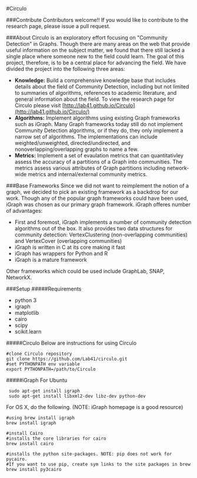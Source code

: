 #Circulo


###Contribute
Contributors welcome!! If you would like to contribute to the research page, please issue a pull request.

###About
Circulo is an exploratory effort focusing on "Community Detection" in Graphs. Though there are many areas on the web that provide useful information on the subject matter, we found that there still lacked a single place where someone new to the field could learn.  The goal of this project, therefore, is to be a central place for advancing the field. We have divided the project into the following three areas:

- <b>Knowledge:</b>  Build a comprehensive knowledge base that includes details about the field of Community Detection, including but not limited to summaries of algorithms, references to academic literature, and general information about the field. To view the research page for Circulo please visit [http://lab41.github.io/Circulo](http://lab41.github.io/Circulo/)
- <b>Algorithms:</b> Implement algorithms using existing Graph frameworks such as iGraph. Many Graph frameworks today still do not implement Community Detection algorithms, or if they do, they only implement a narrow set of algorithms. The implementations can include weighted/unweighted, directed/undirected, and nonoverlapping/overlapping graphs to name a few.
- <b>Metrics:</b> Implement a set of evaulation metrics that can quantitativley assess the accuracy of a partitions of a Graph into communities. The metrics assess various attributes of Graph partitions including network-wide metrics and internal/external community metrics.


###Base Frameworks
Since we did not want to reimplement the notion of a graph, we decided to pick an existing framework as a backdrop for our work.  Though any of the popular graph frameworks could have been used, iGraph was chosen as our primary graph framework. iGraph offeres number of advantages:

- First and foremost, iGraph implements a number of community detection algorithms out of the box. It also provides two data structures for community detection: VertexClustering (non-overlapping communities) and VertexCover (overlapping communities)
- iGraph is written in C at its core making it fast
- iGraph has wrappers for Python and R
- iGraph is a mature framework

Other frameworks which could be used include GraphLab, SNAP, NetworkX.


###Setup
#####Requirements

-  python 3
-  igraph
-  matplotlib
-  cairo
-  scipy
-  scikit.learn
  


#####Circulo 
Below are instructions for using Circulo

	#clone Circulo repository
	git clone https://github.com/Lab41/circulo.git
	#set PYTHONPATH env variable
	export PYTHONPATH=/path/to/Circulo

#####iGraph
For Ubuntu

```
 sudo apt-get install igraph
 sudo apt-get install libxml2-dev libz-dev python-dev
```

For OS X, do the following. (NOTE: iGraph homepage is a good resource)
	
	#using brew install igraph
	brew install igraph
	
	#install Cairo
	#installs the core libraries for cairo
	brew install cairo 
	
	#installs the python site-packages. NOTE: pip does not work for pycairo. 
	#If you want to use pip, create sym links to the site packages in brew
	brew install py3cairo
